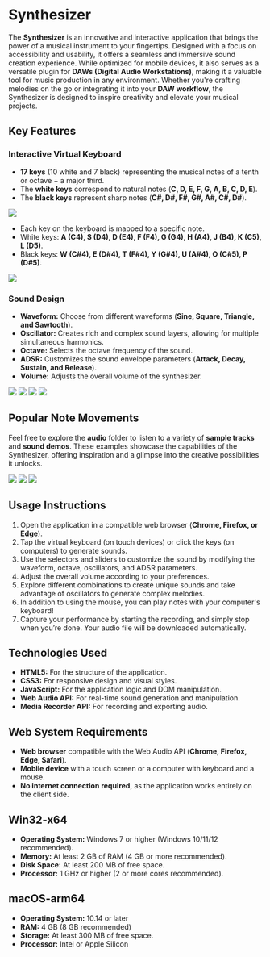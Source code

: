 # Synthesizer
The **Synthesizer** is an innovative and interactive application that brings the power of a musical instrument to your fingertips. Designed with a focus on accessibility and usability, it offers a seamless and immersive sound creation experience. While optimized for mobile devices, it also serves as a versatile plugin for **DAWs (Digital Audio Workstations)**, making it a valuable tool for music production in any environment. Whether you're crafting melodies on the go or integrating it into your **DAW workflow**, the Synthesizer is designed to inspire creativity and elevate your musical projects.

## Key Features
### Interactive Virtual Keyboard
- **17 keys** (10 white and 7 black) representing the musical notes of a tenth or octave + a major third.
- The **white keys** correspond to natural notes (**C, D, E, F, G, A, B, C, D, E**).
- The **black keys** represent sharp notes (**C#, D#, F#, G#, A#, C#, D#**).

<img src="images/harmonic_functions.svg">

- Each key on the keyboard is mapped to a specific note.
- White keys: **A (C4), S (D4), D (E4), F (F4), G (G4), H (A4), J (B4), K (C5), L (D5)**.
- Black keys: **W (C#4), E (D#4), T (F#4), Y (G#4), U (A#4), O (C#5), P (D#5)**.

<img src="images/QWERTY_keyboard_diagram.svg">

### Sound Design
- **Waveform:** Choose from different waveforms (**Sine, Square, Triangle, and Sawtooth**).
- **Oscillator:** Creates rich and complex sound layers, allowing for multiple simultaneous harmonics.
- **Octave:** Selects the octave frequency of the sound.
- **ADSR:** Customizes the sound envelope parameters (**Attack, Decay, Sustain, and Release**).
- **Volume:** Adjusts the overall volume of the synthesizer.

<img src="images/waveforms.svg">
<img src="images/harmonics.svg">
<img src="images/octaves.svg">
<img src="images/ADSR.svg">

## Popular Note Movements
Feel free to explore the **audio** folder to listen to a variety of **sample tracks** and **sound demos**. These examples showcase the capabilities of the Synthesizer, offering inspiration and a glimpse into the creative possibilities it unlocks.

<img src="images/c-chords.svg">
<img src="images/c-scales.svg">
<img src="images/movements.svg">

## Usage Instructions
1. Open the application in a compatible web browser (**Chrome, Firefox, or Edge**).
2. Tap the virtual keyboard (on touch devices) or click the keys (on computers) to generate sounds.
3. Use the selectors and sliders to customize the sound by modifying the waveform, octave, oscillators, and ADSR parameters.
4. Adjust the overall volume according to your preferences.
5. Explore different combinations to create unique sounds and take advantage of oscillators to generate complex melodies.
6. In addition to using the mouse, you can play notes with your computer's keyboard!
7. Capture your performance by starting the recording, and simply stop when you’re done. Your audio file will be downloaded automatically.

## Technologies Used
- **HTML5:** For the structure of the application.
- **CSS3:** For responsive design and visual styles.
- **JavaScript:** For the application logic and DOM manipulation.
- **Web Audio API:** For real-time sound generation and manipulation.
- **Media Recorder API:** For recording and exporting audio.

## Web System Requirements
- **Web browser** compatible with the Web Audio API (**Chrome, Firefox, Edge, Safari**).
- **Mobile device** with a touch screen or a computer with keyboard and a mouse.
- **No internet connection required**, as the application works entirely on the client side.

## Win32-x64
- **Operating System:** Windows 7 or higher (Windows 10/11/12 recommended).
- **Memory:** At least 2 GB of RAM (4 GB or more recommended).
- **Disk Space:** At least 200 MB of free space.
- **Processor:** 1 GHz or higher (2 or more cores recommended).

## macOS-arm64

- **Operating System:** 10.14 or later
- **RAM:** 4 GB (8 GB recommended)
- **Storage:** At least 300 MB of free space.
- **Processor:** Intel or Apple Silicon